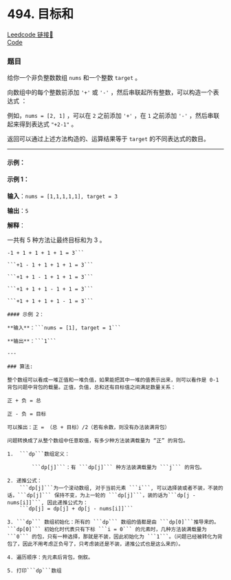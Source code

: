 # 494. 目标和

[Leedcode 链接🔗](https://leetcode.cn/problems/target-sum/description/)  
[Code](https://github.com/alstondu/lc/blob/main/494/494.cpp)

### 题目

给你一个非负整数数组 ```nums``` 和一个整数 ```target``` 。

向数组中的每个整数前添加 ```'+'``` 或 ```'-'``` ，然后串联起所有整数，可以构造一个表达式 ：

例如，```nums = [2, 1]``` ，可以在 ```2``` 之前添加 ```'+'``` ，在 ```1``` 之前添加 ```'-'``` ，然后串联起来得到表达式 ```"+2-1"``` 。

返回可以通过上述方法构造的、运算结果等于 ```target``` 的不同表达式的数目。


---

#### 示例：

#### 示例 1：

**输入**：```nums = [1,1,1,1,1], target = 3```

**输出**：```5```

**解释**：

一共有 5 种方法让最终目标和为 3 。
````
-1 + 1 + 1 + 1 + 1 = 3```

```+1 - 1 + 1 + 1 + 1 = 3```

```+1 + 1 - 1 + 1 + 1 = 3```

```+1 + 1 + 1 - 1 + 1 = 3```

```+1 + 1 + 1 + 1 - 1 = 3```

#### 示例 2：

**输入**：```nums = [1], target = 1```

**输出**：```1```

---

### 算法:

整个数组可以看成一堆正值和一堆负值，如果能把其中一堆的值表示出来，则可以看作是 0-1 背包问题中背包的载量。正值，负值，总和还有目标值之间满足数量关系：

正 + 负 = 总

正 - 负 = 目标

可以推出：正 = （总 + 目标）/2（若有余数，则没有办法装满背包）

问题转换成了从整个数组中任意取值，有多少种方法装满载量为 “正” 的背包。

1.  ```dp```数组定义：

	  	```dp[j]```：有 ```dp[j]``` 种方法装满载量为 ```j``` 的背包。
	  	 
2. 递推公式：
	```dp[j]```为一个滚动数组, 对于当前元素 ```i```, 可以选择装或者不装，不装的话，```dp[j]``` 保持不变，为上一轮的 ```dp[j]```，装的话为```dp[j - nums[i]]```, 因此递推公式为：
	```dp[j] = dp[j] + dp[j - nums[i]]```
  
3. ```dp``` 数组初始化：所有的 ```dp``` 数组的值都是由 ```dp[0]```推导来的。 ```dp[0]``` 初始化时代表只有下标 ```i = 0``` 的元素时，几种方法装满载量为 ```0``` 的包，只有一种选择，那就是不装，因此初始化为 ```1```。（问题已经被转化为背包了，因此不用考虑正负号了，只考虑装还是不装，递推公式也是这么来的）。
  
4. 遍历顺序：先元素后背包，倒叙。
  
5. 打印```dp```数组
